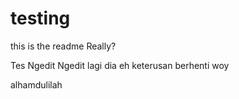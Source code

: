 # testing
this is the readme
Really?


Tes Ngedit
Ngedit lagi dia
eh keterusan
berhenti woy

alhamdulilah